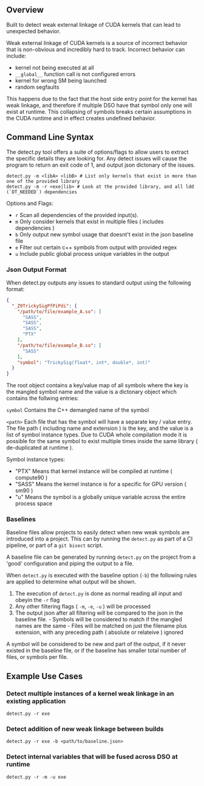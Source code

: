 ## Overview

Built to detect weak external linkage of CUDA kernels that can lead to unexpected behavior.

Weak external linkage of CUDA kernels is a source of incorrect behavior that is non-obvious and incredibly hard to track.
Incorrect behavior can include:
- kernel not being executed at all
- `__global__` function call is not configured errors
- kernel for wrong SM being launched
- random segfaults

This happens due to the fact that the host side entry point for the kernel has weak linkage, and therefore
if multiple DSO have that symbol only one will exist at runtime. This collapsing of symbols breaks certain assumptions
in the CUDA runtime and in effect creates undefined behavior.

## Command Line Syntax

The detect.py tool offers a suite of options/flags to allow users to extract the specific details they are looking for.
Any detect issues will cause the program to return an exit code of 1, and output json dictonary of the issues.

```
detect.py -m <libA> <libB> # List only kernels that exist in more than one of the provided library
detect.py -m -r <exe|lib> # Look at the provided library, and all ldd (`DT_NEEDED`) dependencies
```

Options and Flags:
- `r` Scan all dependencies of the provided input(s).
- `m` Only consider kernels that exist in multiple files ( includes dependencies )
- `b` Only output new symbol usage that doesnt't exist in the json baseline file
- `e` Filter out certain c++ symbols from output with provided regex
- `u` Include public global process unique variables in the output

### Json Output Format

When detect.py outputs any issues to standard output using the following format:

```json
{
  "_Z9TrickySigPfPiPdi": {
    "/path/to/file/example_A.so": [
      "SASS",
      "SASS",
      "SASS",
      "PTX"
    ],
    "/path/to/file/example_B.so": [
      "SASS"
    ],
    "symbol": "TrickySig(float*, int*, double*, int)"
  }
}
```
The root object contains a key/value map of all symbols where the key is the mangled symbol name and the value is a dictonary object which contains the follwing entries:

``symbol``
  Contains the C++ demangled name of the symbol

``<path>``
  Each file that has the symbol will have a separate key / value entry.
  The file path ( including name and extension ) is the key, and the value is a list of symbol instance types.
  Due to CUDA whole compilation mode it is possible for the same symbol to exist multiple times inside the same library ( de-duplicated at runtime ).

  Symbol instance types:
  - "PTX" Means that kernel instance will be compiled at runtime ( compute90 )
  - "SASS" Means the kernel instance is for a specific for GPU version ( sm90 )
  - "u" Means the symbol is a globally unique variable across the entire process space


### Baselines

Baseline files allow projects to easily detect when new weak symbols are introduced into a project. This can by running the `detect.py` as part of a
CI pipeline, or part of a `git bisect` script.

A baseline file can be generated by running `detect.py` on the project from a 'good' configuration and piping the output to a file.

When `detect.py` is executed with the baseline option (`-b`) the following rules are applied to determine what output will be shown.
  1. The execution of `detect.py` is done as normal reading all input and obeyin the `-r` flag
  2. Any other filtering flags ( `-m`, `-e`, `-u` ) will be processed
  3. The output json after all filtering will be compared to the json in the baseline file.
    - Symbols will be considered to match if the mangled names are the same
    - Files will be matched on just the filename plus extension, with any preceding path ( absolute or relateive ) ignored

A symbol will be considered to be new and part of the output, if it never existed in the baseline file, or if the baseline has smaller total number of files, or symbols
per file.

## Example Use Cases

### Detect multiple instances of a kernel weak linkage in an existing application
```
detect.py -r exe
```

### Detect addition of new weak linkage between builds
```
detect.py -r exe -b <path/to/baseline.json>
```

### Detect internal variables that will be fused across DSO at runtime
```
detect.py -r -m -u exe
```
